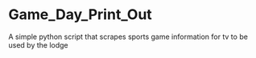 # Game_Day_Print_Out
A simple python script that scrapes sports game information for tv to be used by the lodge
